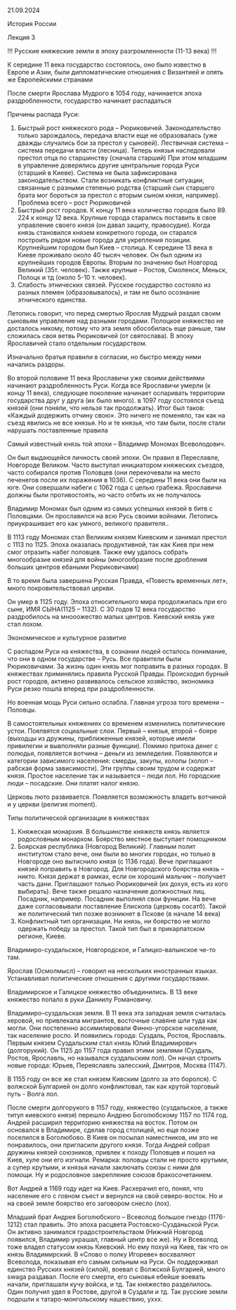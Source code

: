 ﻿21\.09.2024

История России

Лекция 3


!!! Русские княжеские земли в эпоху разгромленности (11-13 века) !!!


К середине 11 века государство состоялось, оно было известно в Европе и Азии, были дипломатические отношения с Византией и опять же Европейскими странами

После смерти Ярослава Мудрого в 1054 году, начинается эпоха раздробленности, государство начинает распадаться

Причины распада Руси:

1) Быстрый рост княжеского рода  – Рюриковичей. Законодательство только зарождалось, передача власти еще не образовалась (уже дважды случались бои за престол у сыновей). Лествичная система – система передачи власти (лесница). Теперь князья наследовали престол отца по старшинству (сначала старший) При этом младшим в управление доверялись другие центральные города Руси (старший в Киеве). Система не была зафиксирована законодательством. Стали возникать конфликтные ситуации, связанные с разными степенью родства (старший сын старшего брата мог бороться за престол с вторым сыном князя, например). Проблема всего – рост Рюриковичей
1) Быстрый рост городов. К концу 11 века количество городов было 89. 224 к концу 12 века. Крупные города старались поставить в свое управление своего князя (он давал защиту, правосудие). Когда князь становился князем конкретного города, он старался построить рядом новые города для укрепления позиции. Крупнейшим городом был Киев – столица. К середине 13 века в Киеве проживало около 40 тысяч человек. Он был одним из крупнейших городов Европы. Вторым по значению был Новгород Великий (35т. человек). Также крупные – Ростов, Смоленск, Меньск, Полоцк и тд (около 5-10 т. человек).
1) Слабость этнических связей. Русское государство состояло из разных племен (образовывалось), и там не было осознание этнического единства.

Летопись говорит, что перед смертью Ярослав Мудрый раздал своим сыновьям управление над разными городами.
Полоцкое княжество не досталось никому, потому что эта земля обособилась еще раньше, там сложилась своя ветвь Рюриковичей (от святослава). В эпоху Ярославичей стало отдельным государством. 

Изначально братья правили в согласии, но быстро между ними начались раздоры. 

Во второй половине 11 века Ярославичи уже своими действиями начинают раздробленность Руси. Когда все Ярославичи умерли (к концу 11 века), следующее поколение начинает оспаривать территории государства друг у друга (их было много). в 1097 году состоялся съезд князей (они поняли, что нельзя так продолжать). Итог был таков: «Каждый додержить отчину свою». Это ничего не поменяло, так как на съезд явились не все князья. Но и те князья, что там были, после стали нарушать поставленные правила

Самый известный князь той эпохи – Владимир Мономах Всеволодович. 

Он был выдающейся личность своей эпохи. Он правил в Переславле, Новгороде Великом. Часто выступал инициатором княжеских съездов, часто собирался против Половцев (они перекочевали на место печенегов после их поражения в 1036). С середины 11 века они были на юге. Они совершали набеги с 1062 года с целью грабежа. Ярославичи должны были противостоять, но часто отбить их не получалось

Владимир Мономах был одним из самых успешных князей в битв с Половцами. Он прославился на всю Русь своими войнами. Летопись приукрашивает его как умного, великого правителя.. 

В 1113 году Мономах стал Великим князем Киевским и занимал престол с 1113 по 1125. Эпоха оказалась продуктивной, так как Киев при нем смог отразить набег половцев. Также ему удалось собрать многообразие князей для войны (многообразие после дробления больших центров ебаными Рюриковичами)

В то время была завершена Русская Правда, «Повесть временных лет», много покровительствовал церкви.

Он умер в 1125 году. Эпоха относительного мира продолжилась при его сыне, ИМЯ СЫНА(1125 – 1132). С 30 годов 12 века государство раздробилось на мнооожество малых центров. Киевский князь уже стал лохом. 

Экономическое и культурное развитие

С распадом Руси на княжества, в сознании людей осталось понимание, что они в одном государстве – Русь. Все правители были Рюриковичами. За жизнь один князь мог поправить в разных городах. В княжествах приминялись правила Русской Правды. Происходил бурный рост городов, активно развивалось сельское хозяйство, экономика Руси резко пошла вперед при раздробленности. 

Но военная мощь Руси сильно ослабла. Главная угроза того времени – Половцы. 

В самостоятельных княжениях со временем изменились политические устои. Поялвятся социальные слои. Первый – князья, второй – бояре (выходцы из дружины, приближенные князей, которые имели привилегии и вывполняли разные функции). Помимо притока денег с полюдья, появляется вотчина – деньги из земледелия. Появляются и категории зависимого населения: смерды, закупы, холопы (холоп – рабская форма зависимости). Эти группы своим трудом и содержат князя. Простое население так и называется – люди лол. Но городские люди – посадские. Они платят налог князю. 

Церковь люто развивается. Появляется возможность владеть вотчиной и у церкви (религия moment). 

Типы политической организации в княжествах

1) Княжеская монархия. В большинстве княжеств князь является родословным монархом. Боярство местное выступает помощником
1) Боярская республика (Новгород Великий). Главным полит институтом стало вече, они были во многих городах, но только в Новгороде оно вытиснило князя (с 1136 года). Вече приглашают князей поправить в Новгород. Для Новгородского боярства князь – никто. Князя держат в рамках, если он хороший мальчик – получает часть дани. Приглашают только Рюриковичей (их дохуя, есть из кого выбирать). Вече также решало назначение должностных лиц. Посадник, например. Посадник выполнял свои функции. На вече даже согласовывали поставление Епископа (церковь сосатб). Такой же политический тип позже возникнет в Пскове (в начале 14 века)
1) Конфликтный тип организации. Ни князь, ни боярство не могло одержать победу за престол. Такой тип был в прикарпатском регионе, Киеве. 

Владимиро-суздальское, Новгородское, и Галицко-валынское че-то там. 

Ярослав (Осмолмысл) – говорил на нескольких иностранных языках. Устанавливал политические отношения с другими государствами. 

Владимирское и Галицкое княжество объединились. В 13 веке княжество попало в руки Даниилу Романовичу.

Владимиро–суздальская земля. В 11 века эта западная земля считалась херовой, но привлекала мигрантов, восточные славяне шли туда как могли. Они постепенно ассимилировали Финно-угорское население, так население росло. И появились города: Суздаль, Ростов, Ярославль. Первым князем Суздальским стал князь Юлий Владимирович (долгорукий). Он  1125 до 1157 года правил этими землями (Суздаль, Ростов, Ярославль, но назывался суздальским лол). Он начал строить новые города: Юрьев, Переяславль залесский, Дмитров, Москва (1147).

В 1155 году он все же стал князем Кивским (долго за это боролся). С волжской Булгарией он долго конфликтовал, так как крутой торговый путь - Волга лол. 

После смерти долгорукого в 1157 году, княжество (суздальское, а также титул киевского князя) перешло Андрею Боголюбскому 1157 по 1174 год. Андрей расширил территорию княжества на восток. Потом он основался в Владимире, сделав город столицей, но еще позже поселился в Боголюбово. В Киев он посылал наместников, им это не понравилось, они пригласили другого князя. Тогда Андрей собрал дружины князей союзников, привлек к походу Половцев и пошел на Киев, хуле они его изгнали. Ремарка: половцы стали не просто крутыми, а супер крутыми, и князья начали заключать союзы с ними для помощи. Ну и родословное закрепление союзов бракосочетанием.

Вот Андрей в 1169 году идет на Киев. Расхерачил его, понял, что население его с говном съест и вернулся на свой северо-восток. Но и на своей земле боярство его заговором снесло (лох).

Младший брат Андрея Боголюбского – Всеволод большое гнездо (1176-1212) стал править. Это эпоха расцвета Ростовско-Сузданьской Руси. Он активно занимался градостроительством (Нижний Новгород появился, Владимир украшал, главный центр все же). Ну и Всеволод тоже владел статусом князь Киевский. Но ему похуй на Киев, так что он князь Владимирский. В «Слово о полку Игореве» восхваляют Всеволода, показывая его самым сильным на Руси. Он поддерживал единство Русских князей (силой), воевал с Волжской Булгарией, много swaga раздавал. После его смерти, его сыновья ебейше воевать начали, приглашали кучу войска, и тд. Так княжество разделилось. Один получил удел в Ростове, другой в Суздали и тд. Так русские земли подошли к татаро-монгольскому нашествию, уххх.




